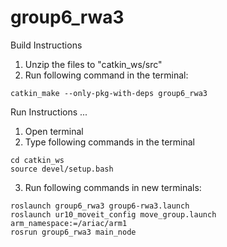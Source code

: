 # group6_rwa3
Build Instructions
1. Unzip the files to "catkin_ws/src"
2. Run following command in the terminal:
 ```
catkin_make --only-pkg-with-deps group6_rwa3
 ```
 Run Instructions
...
1. Open terminal 
2. Type following commands in the terminal
 ```
cd catkin_ws 
source devel/setup.bash
 ```

3. Run following commands in new terminals:
 ```
roslaunch group6_rwa3 group6-rwa3.launch
roslaunch ur10_moveit_config move_group.launch arm_namespace:=/ariac/arm1
rosrun group6_rwa3 main_node
```
